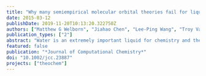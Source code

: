 ```yaml
---
title: "Why many semiempirical molecular orbital theories fail for liquid water and how to fix them"
date: 2015-03-12
publishDate: 2019-11-20T10:13:20.322750Z
authors: ["Matthew G Welborn", "Jiahao Chen", "Lee-Ping Wang", "Troy Van Voorhis"]
publication_types: ["2"]
abstract: "Water is an extremely important liquid for chemistry and the search for more accurate force fields for liquid water continues unabated. Neglect of diatomic differential overlap (NDDO) molecular orbital methods provide and intriguing generalization of classical force fields in this regard because they can account both for bond breaking and electronic polarization of molecules. However, we show that most standard NDDO methods fail for water because they give an incorrect description of hydrogen bonding, water's key structural feature. Using force matching, we design a reparameterized NDDO model and find that it qualitatively reproduces the experimental radial distribution function of water, as well as various monomer, dimer, and bulk properties that PM6 does not. This suggests that the apparent limitations of NDDO models are primarily due to poor parameterization and not to the NDDO approximations themselves. Finally, we identify the physical parameters that most influence the condensed phase properties. These results help to elucidate the chemistry that a semiempirical molecular orbital picture of water must capture. We conclude that properly parameterized NDDO models could be useful for simulations that require electronically detailed explicit solvent, including the calculation of redox potentials and simulation of charge transfer and photochemistry."
featured: false
publication: "*Journal of Computational Chemistry*"
doi: "10.1002/jcc.23887"
projects: ["theochem"]
---
```


